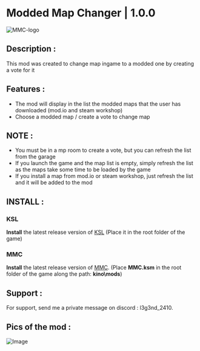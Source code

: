 # Modded Map Changer | 1.0.0
![MMC-logo](https://github.com/user-attachments/assets/e67c4824-62c2-4a82-9144-9e4e973634e1)
## Description :

This mod was created to change map ingame to a modded one by creating a vote for it

## Features :
- The mod will display in the list the modded maps that the user has downloaded (mod.io and steam workshop)
- Choose a modded map / create a vote to change map
	
## NOTE :

- You must be in a mp room to create a vote, but you can refresh the list from the garage
- If you launch the game and the map list is empty, simply refresh the list as the maps take some time to be loaded by the game
- If you install a map from mod.io or steam workshop, just refresh the list and it will be added to the mod

## INSTALL :

### KSL 
**Install** the latest release version of [KSL](https://github.com/trbflxr/ksl/releases) 
(Place it in the root folder of the game)
### MMC 
**Install** the latest release version of [MMC](https://github.com/l3g3nd2410/MMC/releases). (Place **MMC.ksm** in the root folder of the game along the path: **kino\mods**)

## Support :

For support, send me a private message on discord : l3g3nd_2410.

## Pics of the mod :
![Image](https://github.com/user-attachments/assets/4af20bce-3c93-412a-ab13-37f73007bba0)
